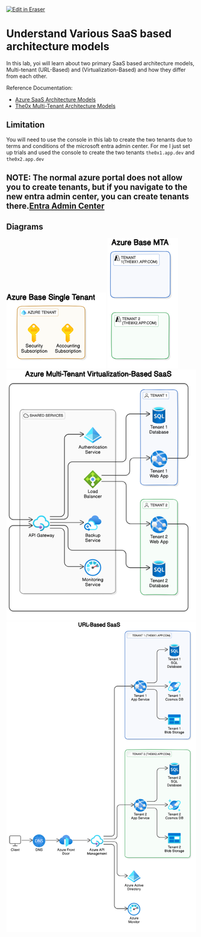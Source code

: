 <p><a target="_blank" href="https://app.eraser.io/workspace/EYOcYAdp3GyRFsiYJ0o5" id="edit-in-eraser-github-link"><img alt="Edit in Eraser" src="https://firebasestorage.googleapis.com/v0/b/second-petal-295822.appspot.com/o/images%2Fgithub%2FOpen%20in%20Eraser.svg?alt=media&amp;token=968381c8-a7e7-472a-8ed6-4a6626da5501"></a></p>

# Understand Various SaaS based architecture models
In this lab, yoi will learn about two primary SaaS based architecture models, Multi-tenant (URL-Based) and (Virtualization-Based) and how they differ from each other.

Reference Documentation:

- [﻿Azure SaaS Architecture Models](https://docs.microsoft.com/en-us/azure/architecture/solution-ideas/articles/multi-tenant-saas-architecture) 
- [﻿The0x Multi-Tenant Architecture Models](https://publish.obsidian.md/ysac/Azure/AZ-104/Azure+Active+Directory/Azure+-+Multi-Tenant+Architecture+Model) 
## Limitation
You will need to use the console in this lab to create the two tenants due to terms and conditions of the microsoft entra admin center. For me I just set up trials and used the console to create the two tenants `the0x1.app.dev` and `the0x2.app.dev` 

## NOTE: The normal azure portal does not allow you to create tenants, but if you navigate to the new entra admin center, you can create tenants there.[﻿Entra Admin Center](https://entra.microsoft.com/#view/Microsoft_AAD_IAM/DirectorySwitchBlade/subtitle/) 



<!-- eraser-additional-content -->
## Diagrams
<!-- eraser-additional-files -->
<a href="/cloud-labs/azure/az-104/8-multi-tenant-architectures/README-Azure Base Single Tenant-1.eraserdiagram" data-element-id="UbLYukGnM-Op879czTP0Q"><img src="/.eraser/EYOcYAdp3GyRFsiYJ0o5___5TeIkEqzZuNt0Cv0uz03Dj9ejbv1___---diagram----2b74cce34cd8046e7e77b20ec0424828-Azure-Base-Single-Tenant.png" alt="" data-element-id="UbLYukGnM-Op879czTP0Q" /></a>
<a href="/cloud-labs/azure/az-104/8-multi-tenant-architectures/README-Azure Base MTA-2.eraserdiagram" data-element-id="uUG6rV7f-O8_hREL1Xqpa"><img src="/.eraser/EYOcYAdp3GyRFsiYJ0o5___5TeIkEqzZuNt0Cv0uz03Dj9ejbv1___---diagram----2c5f948c7fa6627bc18ab4c9c1a2ca69-Azure-Base-MTA.png" alt="" data-element-id="uUG6rV7f-O8_hREL1Xqpa" /></a>
<a href="/cloud-labs/azure/az-104/8-multi-tenant-architectures/README-Azure Multi-Tenant Virtualization-Based SaaS-3.eraserdiagram" data-element-id="cZ43cVnmBgEKf6iuD5nX4"><img src="/.eraser/EYOcYAdp3GyRFsiYJ0o5___5TeIkEqzZuNt0Cv0uz03Dj9ejbv1___---diagram----710deb48484a567271388a02088d4e3d-Azure-Multi-Tenant-Virtualization-Based-SaaS.png" alt="" data-element-id="cZ43cVnmBgEKf6iuD5nX4" /></a>
<a href="/cloud-labs/azure/az-104/8-multi-tenant-architectures/README-URL-Based SaaS-4.eraserdiagram" data-element-id="X3YSzz3sEBpXKX--Drihn"><img src="/.eraser/EYOcYAdp3GyRFsiYJ0o5___5TeIkEqzZuNt0Cv0uz03Dj9ejbv1___---diagram----95411489681b79f98e5b2d4abbfec3e8-URL-Based-SaaS.png" alt="" data-element-id="X3YSzz3sEBpXKX--Drihn" /></a>
<!-- end-eraser-additional-files -->
<!-- end-eraser-additional-content -->
<!--- Eraser file: https://app.eraser.io/workspace/EYOcYAdp3GyRFsiYJ0o5 --->